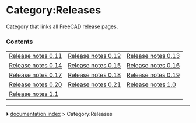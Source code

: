 # Category:Releases
Category that links all FreeCAD release pages.

### Contents

|     |     |     |
| --- | --- | --- |
| [Release notes 0.11](Release_notes_0.11.md) | [Release notes 0.12](Release_notes_0.12.md) | [Release notes 0.13](Release_notes_0.13.md) |
| [Release notes 0.14](Release_notes_0.14.md) | [Release notes 0.15](Release_notes_0.15.md) | [Release notes 0.16](Release_notes_0.16.md) |
| [Release notes 0.17](Release_notes_0.17.md) | [Release notes 0.18](Release_notes_0.18.md) | [Release notes 0.19](Release_notes_0.19.md) |
| [Release notes 0.20](Release_notes_0.20.md) | [Release notes 0.21](Release_notes_0.21.md) | [Release notes 1.0](Release_notes_1.0.md) |
| [Release notes 1.1](Release_notes_1.1.md) |



---
⏵ [documentation index](../README.md) > Category:Releases
